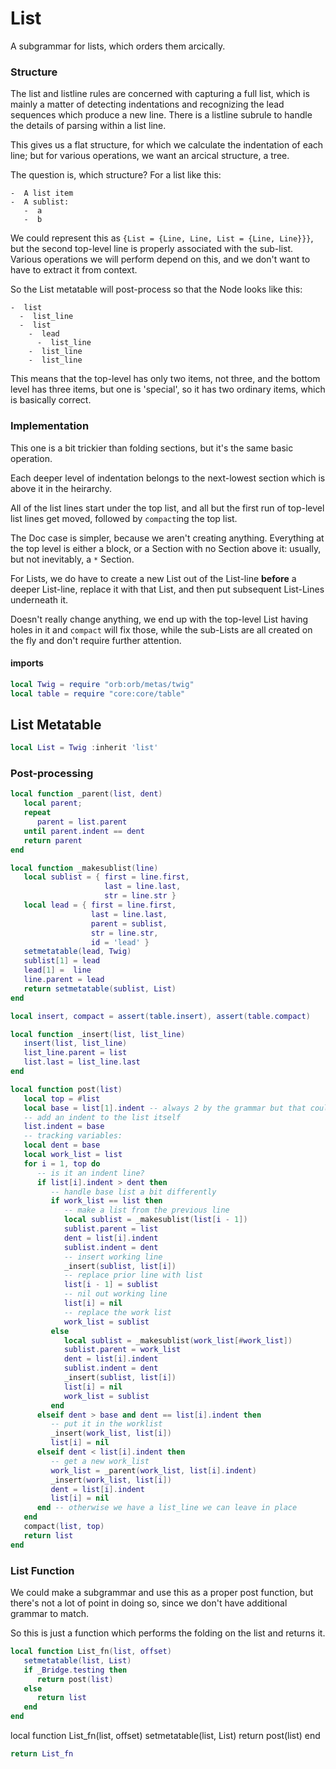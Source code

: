 # List


  A subgrammar for lists, which orders them arcically\.


### Structure

The list and listline rules are concerned with capturing a full list, which is
mainly a matter of detecting indentations and recognizing the lead sequences
which produce a new line\.  There is a listline subrule to handle the details
of parsing within a list line\.

This gives us a flat structure, for which we calculate the indentation of each
line; but for various operations, we want an arcical structure, a tree\.

The question is, which structure? For a list like this:

```orb
-  A list item
-  A sublist:
   -  a
   -  b
```

We could represent this as `{List = {Line, Line, List = {Line, Line}}}`, but
the second top\-level line is properly associated with the sub\-list\.  Various
operations we will perform depend on this, and we don't want to have to
extract it from context\.

So the List metatable will post\-process so that the Node looks like this:

```orb
-  list
  -  list_line
  -  list
    -  lead
      -  list_line
    -  list_line
    -  list_line
```

This means that the top\-level has only two items, not three, and the bottom
level has three items, but one is 'special', so it has two ordinary items,
which is basically correct\.


### Implementation

  This one is a bit trickier than folding sections, but it's the same basic
operation\.

Each deeper level of indentation belongs to the next\-lowest section which is
above it in the heirarchy\.

All of the list lines start under the top list, and all but the first run of
top\-level list lines get moved, followed by `compact`ing the top list\.

The Doc case is simpler, because we aren't creating anything\.  Everything at
the top level is either a block, or a Section with no Section above it:
usually, but not inevitably, a `*` Section\.

For Lists, we do have to create a new List out of the List\-line **before** a
deeper List\-line, replace it with that List, and then put subsequent
List\-Lines underneath it\.

Doesn't really change anything, we end up with the top\-level List having holes
in it and `compact` will fix those, while the sub\-Lists are all created on the
fly and don't require further attention\.


#### imports

```lua
local Twig = require "orb:orb/metas/twig"
local table = require "core:core/table"
```


## List Metatable

```lua
local List = Twig :inherit 'list'
```


### Post\-processing

```lua
local function _parent(list, dent)
   local parent;
   repeat
      parent = list.parent
   until parent.indent == dent
   return parent
end
```

```lua
local function _makesublist(line)
   local sublist = { first = line.first,
                     last = line.last,
                     str = line.str }
   local lead = { first = line.first,
                  last = line.last,
                  parent = sublist,
                  str = line.str,
                  id = 'lead' }
   setmetatable(lead, Twig)
   sublist[1] = lead
   lead[1] =  line
   line.parent = lead
   return setmetatable(sublist, List)
end
```

```lua
local insert, compact = assert(table.insert), assert(table.compact)

local function _insert(list, list_line)
   insert(list, list_line)
   list_line.parent = list
   list.last = list_line.last
end

local function post(list)
   local top = #list
   local base = list[1].indent -- always 2 by the grammar but that could change
   -- add an indent to the list itself
   list.indent = base
   -- tracking variables:
   local dent = base
   local work_list = list
   for i = 1, top do
      -- is it an indent line?
      if list[i].indent > dent then
         -- handle base list a bit differently
         if work_list == list then
            -- make a list from the previous line
            local sublist = _makesublist(list[i - 1])
            sublist.parent = list
            dent = list[i].indent
            sublist.indent = dent
            -- insert working line
            _insert(sublist, list[i])
            -- replace prior line with list
            list[i - 1] = sublist
            -- nil out working line
            list[i] = nil
            -- replace the work list
            work_list = sublist
         else
            local sublist = _makesublist(work_list[#work_list])
            sublist.parent = work_list
            dent = list[i].indent
            sublist.indent = dent
            _insert(sublist, list[i])
            list[i] = nil
            work_list = sublist
         end
      elseif dent > base and dent == list[i].indent then
         -- put it in the worklist
         _insert(work_list, list[i])
         list[i] = nil
      elseif dent < list[i].indent then
         -- get a new work_list
         work_list = _parent(work_list, list[i].indent)
         _insert(work_list, list[i])
         dent = list[i].indent
         list[i] = nil
      end -- otherwise we have a list_line we can leave in place
   end
   compact(list, top)
   return list
end
```


### List Function

  We could make a subgrammar and use this as a proper post function, but
there's not a lot of point in doing so, since we don't have additional grammar
to match\.

So this is just a function which performs the folding on the list and returns
it\.

```lua
local function List_fn(list, offset)
   setmetatable(list, List)
   if _Bridge.testing then
      return post(list)
   else
      return list
   end
end
```

local function List\_fn\(list, offset\)
   setmetatable\(list, List\)
   return post\(list\)
end

```lua
return List_fn
```
